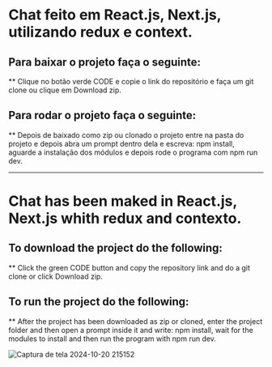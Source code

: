 # Chat feito em React.js, Next.js, utilizando redux e context.

## Para baixar o projeto faça o seguinte:

** Clique no botão verde CODE e copie o link do repositório e faça um git clone ou clique em Download zip.

## Para rodar o projeto faça o seguinte:

** Depois de baixado como zip ou clonado o projeto entre na pasta do projeto e depois abra um prompt dentro dela e escreva: npm install, aguarde a instalação dos módulos e depois rode o programa com npm run dev.

************************************

# Chat has been maked in React.js, Next.js whith redux and contexto.

## To download the project do the following:

** Click the green CODE button and copy the repository link and do a git clone or click Download zip.

## To run the project do the following:

** After the project has been downloaded as zip or cloned, enter the project folder and then open a prompt inside it and write: npm install, wait for the modules to install and then run the program with npm run dev.

![Captura de tela 2024-10-20 215152](https://github.com/user-attachments/assets/faaf6652-b028-43c8-a416-23fa8ec8e46d)
